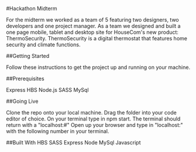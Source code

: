 #Hackathon Midterm
  
  For the midterm we worked as a team of 5 featuring two designers, two developers and one project manager. As a team we designed and built a one page mobile, tablet and desktop site for HouseCom's new product: ThermoSecurity. ThermoSecurity is a digital thermostat that features home security and climate functions. 

##Getting Started

  Follow these instructions to get the project up and running on your machine.

##Prerequisites

Express
HBS
Node.js
SASS
MySql

##Going Live

Clone the repo onto your local machine.
Drag the folder into your code editor of choice.
On your terminal type in npm start.
The terminal should return with a "localhost:#"
Open up your browser and type in "localhost:" with the following number in your terminal.

##Built With
HBS
SASS
Express
Node
MySql
Javascript
